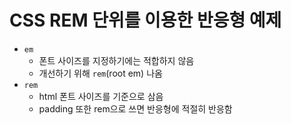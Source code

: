 # CSS REM 단위를 이용한 반응형 예제

- `em` 
  - 폰트 사이즈를 지정하기에는 적합하지 않음
  - 개선하기 위해 `rem`(root em) 나옴
- `rem`
  - html 폰트 사이즈를 기준으로 삼음
  - padding 또한 rem으로 쓰면 반응형에 적절히 반응함